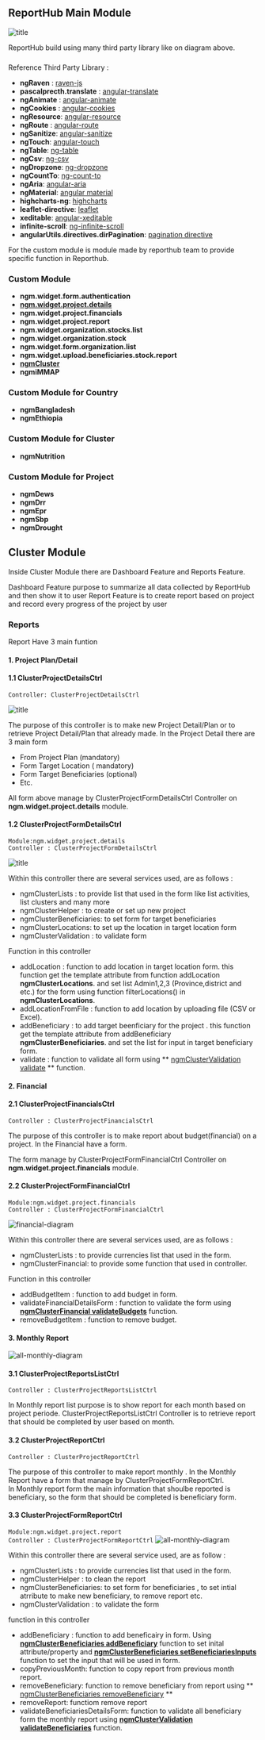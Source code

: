 ## ReportHub Main Module

![title](img/main-diagram.png)

ReportHub build using many third party library like on diagram above.  

###
Reference Third Party Library :  

-	**ngRaven** : [raven-js](https://raven-js.readthedocs.io/en/stable/integrations/angular.html "Title")
-	**pascalprecth.translate** : [angular-translate](https://angular-translate.github.io/docs/#/guide "Title")
-	**ngAnimate** : [angular-animate](https://docs.angularjs.org/api/ngAnimate)
-	**ngCookies** : [angular-cookies](https://docs.angularjs.org/api/ngCookies)
-	**ngResource**: [angular-resource](https://docs.angularjs.org/api/ngResource)
-   **ngRoute**   : [angular-route](https://docs.angularjs.org/api/ngRoute)
-   **ngSanitize**: [angular-sanitize](https://docs.angularjs.org/api/ngSanitize)
-   **ngTouch**: [angular-touch](https://docs.angularjs.org/api/ngTouch)
-   **ngTable**: [ng-table](https://esvit.github.io/ng-table/api-docs/index.html)
-   **ngCsv**: [ng-csv](https://github.com/asafdav/ng-csv)
-   **ngDropzone**: [ng-dropzone](https://github.com/thatisuday/ng-dropzone)
-   **ngCountTo**: [ng-count-to](https://github.com/pfitzpaddy/angular-filter-count-to)
-   **ngAria**: [angular-aria](https://docs.angularjs.org/api/ngAria)
-   **ngMaterial**: [angular material](https://material.angularjs.org/1.1.0/getting-started)
-   **highcharts-ng**: [highcharts](https://github.com/pablojim/highcharts-ng)
-   **leaflet-directive**: [leaflet](https://tombatossals.github.io/angular-leaflet-directive/#!/)
-   **xeditable**: [angular-xeditable](https://vitalets.github.io/angular-xeditable/)
-   **infinite-scroll**: [ng-infinite-scroll](https://sroze.github.io/ngInfiniteScroll/)
-   **angularUtils.directives.dirPagination**: [pagination directive](https://github.com/michaelbromley/angularUtils/tree/master/src/directives/pagination)

For the custom module is module made by reporthub team to provide specific function in Reporthub.  

### Custom Module 
- **ngm.widget.form.authentication**
- [**ngm.widget.project.details**](/module/#12-clusterprojectformdetailsctrl)
- **ngm.widget.project.financials**
- **ngm.widget.project.report**
- **ngm.widget.organization.stocks.list**
- **ngm.widget.organization.stock**
- **ngm.widget.form.organization.list**
- **ngm.widget.upload.beneficiaries.stock.report**
- [**ngmCluster**](/module/#cluster-module) 
- **ngmiMMAP**

### Custom Module for Country
- **ngmBangladesh**
- **ngmEthiopia**

### Custom Module for Cluster
- **ngmNutrition**
### Custom Module for Project
- **ngmDews**
- **ngmDrr**
- **ngmEpr**
- **ngmSbp**
- **ngmDrought**







## Cluster Module

Inside Cluster Module there are Dashboard Feature and Reports Feature.

Dashboard Feature purpose  to summarize all data collected by ReportHub and then show it to user
Report Feature is to create report based on project and record every progress of the project by user

### Reports
 
Report Have 3 main funtion

#### 1. Project Plan/Detail
#### 1.1 ClusterProjectDetailsCtrl
`Controller: ClusterProjectDetailsCtrl`

![title](img/project_detail_diagram1.png)

The purpose of this controller is to make new  Project Detail/Plan or to retrieve Project Detail/Plan that already made. In the Project Detail there are 3 main form

-	From Project Plan (mandatory)
-	Form Target Location ( mandatory)
-	Form  Target Beneficiaries (optional)
-	Etc.

All form above manage by  ClusterProjectFormDetailsCtrl Controller on **ngm.widget.project.details** module.

#### 1.2 ClusterProjectFormDetailsCtrl
`Module:ngm.widget.project.details`  
`Controller : ClusterProjectFormDetailsCtrl`

![title](img/project_detail_diagram2.png)

Within this controller there are several services used, are as follows :  

- ngmClusterLists : to provide list that used in the form like list activities, list clusters and many more
- ngmClusterHelper : to create or set up new project 
- ngmClusterBeneficiaries: to set form for target beneficiaries 
- ngmClusterLocations: to set up the location in target location form
- ngmClusterValidation : to validate form 

Function in this controller

- addLocation           :  function to add location in target location form. this function get the template attribute from function addLocation     
                           **ngmClusterLocations**.
                           and set list Admin1,2,3 (Province,district and etc.) for the form using function filterLocations() in **ngmClusterLocations**.
- addLocationFromFile   :  function to add location by uploading file (CSV or Excel). 
- addBeneficiary        :  to add target beenficiary for the project . this function get the template attribute from 
                           addBeneficiary **ngmClusterBeneficiaries**. and set the list for input in target beneficiary form. 
- validate              : function to validate all form  using ** [ngmClusterValidation validate](/services/#validate "Title") ** function.




#### 2. Financial 
#### 2.1 ClusterProjectFinancialsCtrl
`Controller : ClusterProjectFinancialsCtrl`  

The purpose of this controller is to make report about budget(financial) on a project. In the Financial have a form.  

The form manage by ClusterProjectFormFinancialCtrl Controller on **ngm.widget.project.financials** module. 

#### 2.2 ClusterProjectFormFinancialCtrl  
`Module:ngm.widget.project.financials`  
`Controller : ClusterProjectFormFinancialCtrl`

![financial-diagram](img/financial-diagram.png)

Within this controller there are several services used, are as follows :  
- ngmClusterLists : to provide currencies list that used in the form.
- ngmClusterFinancial: to provide some function that used in controller.

Function in this controller

- addBudgetItem                     : function to add budget in form.  
- validateFinancialDetailsForm      : function to validate the form using **[ngmClusterFinancial validateBudgets]()** function.  
- removeBudgetItem                  : function to remove budget.  

#### 3. Monthly Report
![all-monthly-diagram](img/all-monthly-diagram.png)  
#### 3.1 ClusterProjectReportsListCtrl
`Controller : ClusterProjectReportsListCtrl`

In Monthly report list purpose is to show report for each month based on project periode.
ClusterProjectReportsListCtrl Controller is to retrieve report that should be completed by user based on month.

#### 3.2 ClusterProjectReportCtrl
`Controller : ClusterProjectReportCtrl`

The purpose of this controller to make report monthly . In the Monthly Report have a form that manage by ClusterProjectFormReportCtrl.  
In Monthly report form the main information that shoulbe reported is beneficiary, so the form that should be completed is beneficiary form.  


#### 3.3 ClusterProjectFormReportCtrl
`Module:ngm.widget.project.report`  
`Controller : ClusterProjectFormReportCtrl`
![all-monthly-diagram](img/monthly-report-diagram.png)  

Within this controller there are several service used, are as follow :
- ngmClusterLists : to provide currencies list that used in the form.
- ngmClusterHelper : to clean the report
- ngmClusterBeneficiaries: to set form for beneficiaries , to set intial atrribute to make new beneficiary, to remove report etc.
- ngmClusterValidation : to validate the form

function in this controller

- addBeneficiary   : function to add beneficairy in form. Using **[ngmClusterBeneficiaries addBeneficiary](/services/#addbeneficiary)** function to set inital attribute/property  and **[ngmClusterBeneficiaries setBeneficiariesInputs](/services/#setbeneficiariesinputs)** function to set the input that will be used in form.
- copyPreviousMonth: function to copy report from previous month report.
- removeBeneficiary: function to remove beneficiary from report using ** [ngmClusterBeneficiaries removeBeneficiary](/services/#removebeneficiary "Title") **
- removeReport: functiom remove report
- validateBeneficiariesDetailsForm: function to validate all beneficiary form the monthly report using **[ngmClusterValidation validateBeneficiaries](/services/#validatebeneficiaries "Title")** function.  








<!-- ## Custom Module -->

<!-- ![title](img/test.png)

Custom Module are Module to make an instant module for specific project or program -->
